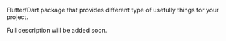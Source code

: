 Flutter/Dart package that provides different type of usefully things for your project.

Full description will be added soon.